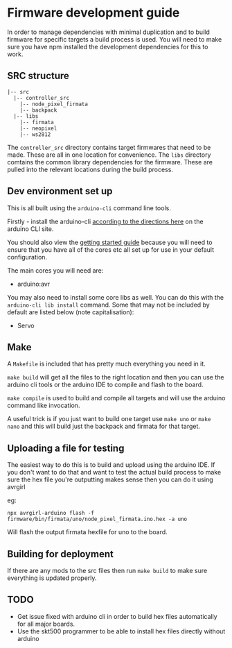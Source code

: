 # Firmware development guide

In order to manage dependencies with minimal duplication and to build firmware
for specific targets a build process is used. You will need to make sure you
have npm installed the development dependencies for this to work.

## SRC structure

```
|-- src
  |-- controller_src
    |-- node_pixel_firmata
    |-- backpack
  |-- libs
    |-- firmata
    |-- neopixel
    |-- ws2812
```

The `controller_src` directory contains target firmwares that need to be made. 
These are all in one location for convenience. The `libs` directory comtains 
the common library dependencies for the firmware. These are pulled into the 
relevant locations during the build process.

## Dev environment set up

This is all built using the `arduino-cli` command line tools.

Firstly - install the arduino-cli
[according to the directions here](https://arduino.github.io/arduino-cli/latest/installation/)
on the arduino CLI site.

You should also view the [getting started guide](https://arduino.github.io/arduino-cli/latest/getting-started/)
because you will need to ensure that you have all of the cores etc all set up
for use in your default configuration. 

The main cores you will need are:

* arduino:avr

You may also need to install some core libs as well. You can do this with the
`arduino-cli lib install` command. Some that may not be included by default are
listed below (note capitalisation):

* Servo

## Make

A `Makefile` is included that has pretty much everything you need in it.

`make build` will get all the files to the right location and then you can use
the arduino cli tools or the arduino IDE to compile and flash to the board.

`make compile` is used to build and compile all targets and will use the arduino
command like invocation.

A useful trick is if you just want to build one target use `make uno` or `make nano`
and this will build just the backpack and firmata for that target.

## Uploading a file for testing

The easiest way to do this is to build and upload using the arduino IDE. If you
don't want to do that and want to test the actual build process to make sure
the hex file you're outputting makes sense then you can do it using avrgirl

eg:

```
npx avrgirl-arduino flash -f firmware/bin/firmata/uno/node_pixel_firmata.ino.hex -a uno
```

Will flash the output firmata hexfile for uno to the board.

## Building for deployment

If there are any mods to the src files then run `make build` to make sure
everything is updated properly.


## TODO

* Get issue fixed with arduino cli in order to build hex files automatically for
all major boards.
* Use the skt500 programmer to be able to install hex files directly without arduino

